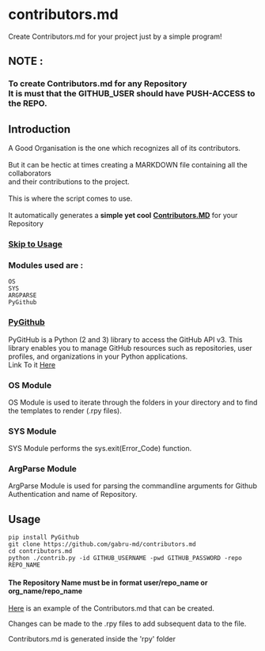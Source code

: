 # contributors.md
Create Contributors.md for your project just by a simple program!

## <strong>NOTE</strong> : 
### To create Contributors.md for any Repository<br> It is must that the GITHUB_USER should have PUSH-ACCESS to the REPO.

## Introduction

A Good Organisation is the one which recognizes all of its contributors.<br><br>But it can
be hectic at times creating a MARKDOWN file containing
all the collaborators<br>and their contributions to the project.<br><br>
This is where the script comes to use.<br><br>
It automatically generates a <strong>simple yet cool</strong>
<strong>[Contributors.MD](https://github.com/gabru-md/contributors.md/blob/master/Contributors.md)</strong> for your Repository

### [Skip to Usage](https://github.com/gabru-md/contributors.md#usage)
### Modules used are :
    OS
    SYS
    ARGPARSE
    PyGithub
    
### [PyGithub](https://github.com/PyGithub/PyGithub) 
  PyGitHub is a Python (2 and 3) library to access the GitHub API v3. This library enables you to manage GitHub resources such as repositories, user profiles, and organizations in your Python applications.
  <br>Link To it [Here](https://github.com/PyGithub/PyGithub)

### OS Module
  OS Module is used to iterate through the folders in your directory and to find the templates to render (.rpy files).
 
### SYS Module
  SYS Module performs the sys.exit(Error_Code) function.

### ArgParse Module
  ArgParse Module is used for parsing the commandline arguments for Github Authentication and name of Repository.

## Usage
    pip install PyGithub
    git clone https://github.com/gabru-md/contributors.md
    cd contributors.md
    python ./contrib.py -id GITHUB_USERNAME -pwd GITHUB_PASSWORD -repo REPO_NAME
    
#### The Repository Name must be in format user/repo_name or org_name/repo_name 

[Here](https://github.com/nsITians/nsITians.github.io/blob/master/Contributors.md)
is an example of the Contributors.md that can be created.

Changes can be made to the .rpy files to add subsequent data to the file.<br>

Contributors.md is generated inside the 'rpy' folder

